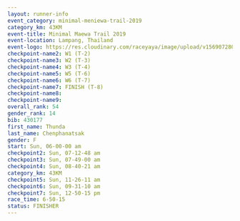 ```yaml
---
layout: runner-info 
event_category: minimal-meniewa-trail-2019 
category_km: 43KM
event-title: Minimal Maewa Trail 2019 
event-location: Lampang, Thailand 
event-logo: https://res.cloudinary.com/raceyaya/image/upload/v1569072805/logo/minimal-trail_ktnvsp.jpg 
checkpoint-name2: W1 (T-2) 
checkpoint-name3: W2 (T-3) 
checkpoint-name4: W3 (T-4) 
checkpoint-name5: W5 (T-6) 
checkpoint-name6: W6 (T-7) 
checkpoint-name7: FINISH (T-8) 
checkpoint-name8: 
checkpoint-name9: 
overall_rank: 54
gender_rank: 14
bib: 430177
first_name: Thunda
last_name: Chenphanatsak
gender: F
start: Sun, 06-00-00 am
checkpoint2: Sun, 07-12-48 am
checkpoint3: Sun, 07-49-00 am
checkpoint4: Sun, 08-40-21 am
category_km: 43KM
checkpoint5: Sun, 11-26-11 am
checkpoint6: Sun, 09-31-10 am
checkpoint7: Sun, 12-50-15 pm
race_time: 6-50-15
status: FINISHER
---
```

